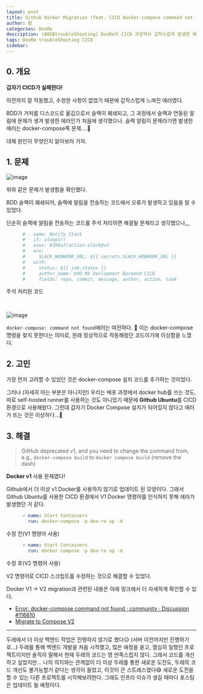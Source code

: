 ```yaml
---
layout: post
title: Github Docker Migration (feat. CICD docker-compose command not found)
author: 팜
categories: DooRe
description: \005BtroubleShooting] DooRe의 CICD 과정엑서 갑작스럽게 발생한 에러 해결 과정
tags: DooRe troubleShooting CICD
sidebar:
---
```


## 0. 개요

**갑자기 CICD가 실패한다!**

이전까지 잘 작동했고, 수정한 사항이 없었기 때문에 갑작스럽게 느껴진 에러였다.

BDD가 거처를 디스코드로 옮김으로서 슬랙이 폐쇄되고, 그 과정에서 슬랙과 연동된 알림에 문제가 생겨 발생한 에러인가 처음에 생각했으나. 슬랙 알림이 문제라기엔 발생한 에러는 docker-compose쪽 문제….🤔

대체 원인이 무엇인지 알아보러 가자.

## 1. 문제

![image](https://github.com/user-attachments/assets/8e0c8dc9-4145-408d-ae28-eca2ec9bbaa2)

위와 같은 문제가 발생함을 확인했다. 

BDD 슬랙이 폐쇄되어, 슬랙에 알림을 전송하는 코드에서 오류가 발생하고 있음을 알 수 있었다. 

단순히 슬랙에 알림을 전송하는 코드를 주석 처리하면 해결될 문제라고 생각했으나,,,


```yml
      # - name: Notify Slack
      #   if: always()
      #   uses: 8398a7/action-slack@v3
      #   env:
      #     SLACK_WEBHOOK_URL: ${{ secrets.SLACK_WEBHOOK_URL }}
      #   with:
      #     status: ${{ job.status }}
      #     author_name: DOO_RE Devlopment Backend CICD
      #     fields: repo, commit, message, author, action, took
```
<cap>주석 처리된 코드</cap><br>

<br>


![image](https://github.com/user-attachments/assets/18643b22-da32-47c6-9d1f-a2dc5dc8d1f1)

`docker-compose: command not found`에러는 여전하다. 🤔
이는 docker-compose 명령을 찾지 못한다는 의미로, 원래 정상적으로 작동해왔던 코드이기에 이상함을 느꼈다. 

## 2. 고민

가장 먼저 고려할 수 있었던 것은 docker-compose 설치 코드를 추가하는 것이었다. 

그러나 (자세히 아는 부분은 아니지만) 우리는 배포 과정에서 docker hub를 쓰는 것도, 따로 self-hosted runner를 사용하는 것도 아니었기 때문에 **Github Ubuntu**를 CICD환경으로 사용해왔다. 그런데 갑자기 Docker Compose 설치가 되어있지 않다고 에러가 뜨는 것은 이상하다…🫤

## 3. 해결

> GitHub deprecated v1, and you need to change the command from, e.g., `docker-compose build` to `docker compose build` (remove the dash)


**Docker v1** 사용 문제였다!

 Github에서 더 이상 v1 Docker를 사용하지 않기로 업데이트 된 모양이다. 그래서 Github Ubuntu를 사용한 CICD 환경에서 V1 Docker 명령어를 인식하지 못해 에러가 발생했던 거 같다.

```yml
      - name: Start Containers
        run: docker-compose -p doo-re up -d
```
<cap>수정 전(V1 명령어 사용)</cap><br>

```yml
      - name: Start Containers
        run: docker compose -p doo-re up -d
```
<cap>수정 후(V2 명령어 사용)</cap><br>

V2 명령어로 CICD 스크립트를 수정하는 것으로 해결할 수 있었다. 

Docker V1 → V2 migration과 관련된 내용은 아래 링크에서 더 자세하게 확인할 수 있다. 

- [Error: docker-compose command not found · community · Discussion #116610](https://github.com/orgs/community/discussions/116610)
- [Migrate to Compose V2](https://docs.docker.com/compose/migrate/)

---

두레에서 더 이상 백엔드 작업은 진행하지 않기로 했다😥 (서버 이전까지만 진행하기로...)
두레를 통해 백엔드 개발을 처음 시작했고, 많은 애정을 쏟고, 열심히 일했던 프로젝트이지만 솔직히 말해서 현재 두레의 코드는 영 만족스럽지 않다.
그래서 코드를 개선하고 싶었지만... 나의 의지와는 관계없이 더 이상 두레를 통한 새로운 도전도, 두레의 코드 개선도 불가능할거 같다는 생각이 들었고, 이것이 큰 스트레스였다😅
새로운 도전을 할 수 있는 다른 프로젝트를 시작해보려한다. 
그래도 인프라 이슈가 생길 때마다 포스팅은 업데이트 될 예정이다.
